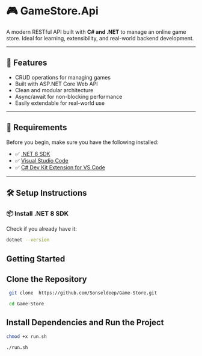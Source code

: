 # 🎮 GameStore.Api

A modern RESTful API built with **C# and .NET** to manage an online game store. Ideal for learning, extensibility, and real-world backend development.

---

## 🚀 Features

- CRUD operations for managing games
- Built with ASP.NET Core Web API
- Clean and modular architecture
- Async/await for non-blocking performance
- Easily extendable for real-world use

---

## 🧰 Requirements

Before you begin, make sure you have the following installed:

- ✅ [.NET 8 SDK](https://dotnet.microsoft.com/en-us/download/dotnet/8.0)
- ✅ [Visual Studio Code](https://code.visualstudio.com/)
- ✅ [C# Dev Kit Extension for VS Code](https://marketplace.visualstudio.com/items?itemName=ms-dotnettools.csdevkit)

---

## 🛠️ Setup Instructions

### 📦 Install .NET 8 SDK

Check if you already have it:

```bash
dotnet --version

```

## Getting Started

## Clone the Repository

```bash
 git clone  https://github.com/Sonseldeep/Game-Store.git

 cd Game-Store
```

## Install Dependencies and Run the Project

```bash
chmod +x run.sh

./run.sh

```
